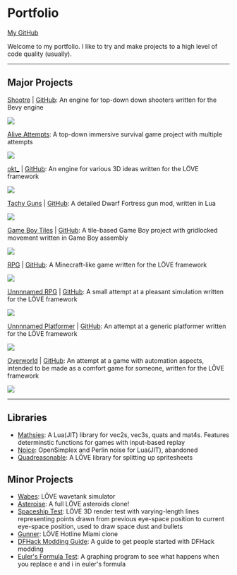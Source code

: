 # Portfolio

[My GitHub](https://github.com/wolfboyft)

Welcome to my portfolio.
I like to try and make projects to a high level of code quality (usually).

---

## Major Projects

[Shootre](/major/shootre/main.md) |
[GitHub](https://github.com/wolfboyft/shootre):
An engine for top-down down shooters written for the Bevy engine

<img src="images/shootre_screenshot.png?raw=true"/>

[Alive Attempts](/major/alive/main.md):
A top-down immersive survival game project with multiple attempts

<img src="images/alive_screenshot_1.png?raw=true"/>

[okt_](/major/okt_/main.md) |
[GitHub](https://github.com/wolfboyft/okt_):
An engine for various 3D ideas written for the LÖVE framework

<img src="images/okt__screenshot.png?raw=true">

[Tachy Guns](/major/tachy_guns/main.md) |
[GitHub](https://github.com/wolfboyft/tachy-guns):
A detailed Dwarf Fortress gun mod, written in Lua

<img src="images/tachy_guns_screenshot.png?raw=true">

[Game Boy Tiles](/major/game_boy_tiles/main.md) |
[GitHub](https://github.com/wolfboyft/gameboytiles):
A tile-based Game Boy project with gridlocked movement written in Game Boy assembly

<img src="images/gameboytiles_screenshot_2.png?raw=true">

[RPG](/major/rpg/main.md) |
[GitHub](https://github.com/wolfboyft/rpg):
A Minecraft-like game written for the LÖVE framework

<img src="images/rpg_screenshot_1.png?raw=true">

[Unnnnamed RPG](/major/unnnnamedRPG/main.md) |
[GitHub](https://github.com/wolfboyft/unnnnamedRPG):
A small attempt at a pleasant simulation written for the LÖVE framework

<img src="images/unnnnamedrpg_screenshot_1.png?raw=true">

[Unnnnamed Platformer](/major/unnnnamedPlatformer/main.md) |
[GitHub](https://github.com/wolfboyft/unnnnamedPlatformer):
An attempt at a generic platformer written for the LÖVE framework

<img src="images/unnnnamedplatformer_screenshot.png?raw=true">

[Overworld](/major/overworld/main.md) |
[GitHub](https://github.com/wolfboyft/overworld):
An attempt at a game with automation aspects, intended to be made as a comfort game for someone, written for the LÖVE framework

<img src="images/overworld_screenshot_1.png?raw=true">

---

## Libraries

- [Mathsies](https://github.com/wolfboyft/mathsies): A Lua(JIT) library for vec2s, vec3s, quats and mat4s.
Features determinstic functions for games with input-based replay
- [Noice](https://github.com/wolfboyft/noice): OpenSimplex and Perlin noise for Lua(JIT), abandoned
- [Quadreasonable](https://github.com/wolfboyft/quadreasonable): A LÖVE library for splitting up spritesheets

## Minor Projects

- [Wabes](https://github.com/wolfboyft/wabes): LÖVE wavetank simulator
- [Asteroise](https://github.com/wolfboyft/asteroise): A full LÖVE asteroids clone!
- [Spaceship Test](https://github.com/wolfboyft/spaceshipTest): LÖVE 3D render test with varying-length lines representing points drawn from previous eye-space position to current eye-space position, used to draw space dust and bullets
- [Gunner](https://github.com/wolfboyft/gunner): LÖVE Hotline Miami clone
- [DFHack Modding Guide](https://docs.dfhack.org/en/latest/docs/guides/modding-guide.html): A guide to get people started with DFHack modding
- [Euler's Formula Test](https://github.com/wolfboyft/eulers_formula_test): A graphing program to see what happens when you replace e and i in euler's formula
